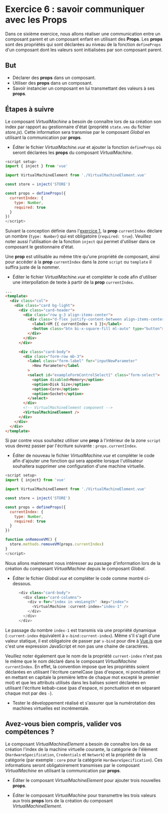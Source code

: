# Exercice 6 : savoir communiquer avec les Props 

Dans ce sixième exercice, nous allons réaliser une communication entre un composant parent et un composant enfant en utilisant des **Props**. Les **props** sont des propriétés qui sont déclarées au niveau de la fonction `defineProps` d'un composant dont les valeurs sont initialisées par son composant parent.

## But

* Déclarer des **props** dans un composant.
* Utiliser des **props** dans un composant.
* Savoir instancier un composant en lui transmettant des valeurs à ses **props**.

## Étapes à suivre

Le composant *VirtualMachine* a besoin de connaître lors de sa création son index par rapport au gestionnaire d'état (propriété `state.vms` du fichier _store.js_). Cette information sera transmise par le composant *Global* en utilisant la communication par **props**.

* Éditer le fichier _VirtualMachine.vue_ et ajouter la fonction `defineProps` où seront déclarées les **props** du composant *VirtualMachine*.

```javascript
<script setup>
import { inject } from 'vue'

import VirtualMachineElement from './VirtualMachineElement.vue'

const store = inject('STORE')

const props = defineProps({
  currentIndex: {
    type: Number,
    required: true
  }
})
</script>
```

Suivant la conception définie dans l'[exercice 1](../vuejs-spa-tutorial-exercice1/README.md), la **prop** `currentIndex` déclare un nombre (`type: Number`) qui est obligatoire (`required: true`). Veuillez noter aussi l'utilisation de la fonction `inject` qui permet d'utiliser dans ce composant le gestionnaire d'état.

Une **prop** est utilisable au même titre qu'une propriété de composant, ainsi pour accéder à la **prop** `currentIndex` dans la zone `script` ou `template` il suffira juste de la nommer.

* Éditer le fichier _VirtualMachine.vue_ et compléter le code afin d'utiliser une interpollation de texte à partir de la **prop** `currentIndex`.


```html
...
<template>
  <div class="col">
    <div class="card bg-light">
      <div class="card-header">
        <div class="row g-3 align-items-center">
          <div class="d-flex justify-content-between align-items-center">
            <label>VM {{ currentIndex + 1 }}</label>
            <button class="btn bi-x-square-fill ml-auto" type="button"></button>
          </div>
        </div>
      </div>

      <div class="card-body">
        <div class="form-row mb-3">
          <label class="form-label" for="inputNewParameter"
            >New Parameter</label
          >
          <select id="exampleFormControlSelect1" class="form-select">
            <option disabled>Memory</option>
            <option>Disk Size</option>
            <option>Core</option>
            <option>Socket</option>
          </select>
        </div>
        <!-- VirtualMachineElement component -->
        <VirtualMachineElement />
      </div>
    </div>
  </div>
</template>
```

Si par contre vous souhaitez utiliser une **prop** à l'intérieur de la zone `script` vous devrez passer par l'écriture suivante : `props.currentIndex`.

* Éditer de nouveau le fichier _VirtualMachine.vue_ et compléter le code afin d'ajouter une fonction qui sera appelée lorsque l'utilisateur souhaitera supprimer une configuration d'une machine virtuelle.

```javascript
<script setup>
import { inject} from 'vue'

import VirtualMachineElement from './VirtualMachineElement.vue'

const store = inject('STORE')

const props = defineProps({
  currentIndex: {
    type: Number,
    required: true
  }
})

function onRemoveVM() {
  store.methods.removeVM(props.currentIndex)
}
</script>
```

Nous allons maintenant nous intéresser au passage d'information lors de la création du composant *VirtualMachine* depuis le composant *Global*.

* Éditer le fichier _Global.vue_ et compléter le code comme montré ci-dessous.

```javascript
      <div class="card-body">
        <div class="card-columns">
          <div v-for="index in vmsLength" :key="index">
            <VirtualMachine :current-index="index-1" />
          </div>
        </div>
      </div>
```

Le passage du nombre `index-1` est transmis via une propriété dynamique (`:current-index` équivalent à `v-bind:current-index`). Même s'il s'agit d'une valeur statique, il est obligatoire de passer par `v-bind` pour dire à [Vue.js](https://vuejs.org/) que c'est une expression JavaScript et non pas une chaine de caractères. 

Veuillez noter également que le nom de la propriété `current-index` n'est pas le même que le nom déclaré dans le composant *VirtualMachine* `currentIndex`. En effet, la convention impose que les propriétés soient déclarées en utilisant l'écriture camelCase (pas d'espace, ni ponctuation et en mettant en capitale la première lettre de chaque mot excepté le premier mot) et que les attributs utilisés dans les balises soient déclarées en utilisant l'écriture kebab-case (pas d'espace, ni ponctuation et en séparant chaque mot par des `-`).

* Tester le développement réalisé et s'assurer que la numérotation des machines virtuelles est incrémentale.

## Avez-vous bien compris, valider vos compétences ? 

Le composant *VirtualMachineElement* a besoin de connaître lors de sa création l'index de la machine virtuelle courante, la catégorie de l'élément (`HardwareSpecification`, `Credentials` et `Network`) et la propriété de la catégorie (par exemple : `core` pour la catégorie `HardwareSpecification`). Ces informations seront obligatoirement transmises par le composant *VirtualMachine* en utilisant la communication par **props**.

* Éditer le composant *VirtualMachineElement* pour ajouter trois nouvelles **props**.

* Éditer le composant *VirtualMachine* pour transmettre les trois valeurs aux trois **props** lors de la création du composant *VirtualMachineElement*.